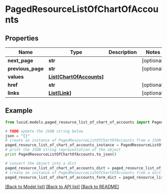 # PagedResourceListOfChartOfAccounts


## Properties
Name | Type | Description | Notes
------------ | ------------- | ------------- | -------------
**next_page** | **str** |  | [optional] 
**previous_page** | **str** |  | [optional] 
**values** | [**List[ChartOfAccounts]**](ChartOfAccounts.md) |  | 
**href** | **str** |  | [optional] 
**links** | [**List[Link]**](Link.md) |  | [optional] 

## Example

```python
from lusid.models.paged_resource_list_of_chart_of_accounts import PagedResourceListOfChartOfAccounts

# TODO update the JSON string below
json = "{}"
# create an instance of PagedResourceListOfChartOfAccounts from a JSON string
paged_resource_list_of_chart_of_accounts_instance = PagedResourceListOfChartOfAccounts.from_json(json)
# print the JSON string representation of the object
print PagedResourceListOfChartOfAccounts.to_json()

# convert the object into a dict
paged_resource_list_of_chart_of_accounts_dict = paged_resource_list_of_chart_of_accounts_instance.to_dict()
# create an instance of PagedResourceListOfChartOfAccounts from a dict
paged_resource_list_of_chart_of_accounts_form_dict = paged_resource_list_of_chart_of_accounts.from_dict(paged_resource_list_of_chart_of_accounts_dict)
```
[[Back to Model list]](../README.md#documentation-for-models) [[Back to API list]](../README.md#documentation-for-api-endpoints) [[Back to README]](../README.md)


